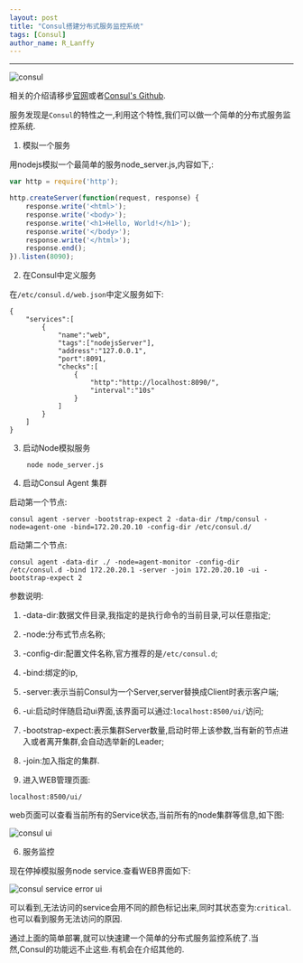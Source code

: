 ```yaml
---
layout: post
title: "Consul搭建分布式服务监控系统"
tags: [Consul]
author_name: R_Lanffy
---
```

---

![consul](http://7xjh09.com1.z0.glb.clouddn.com/github_blog_consul.jpg)

相关的介绍请移步[官网](https://www.consul.io/)或者[Consul's Github](https://github.com/hashicorp/consul).

服务发现是``Consul``的特性之一,利用这个特性,我们可以做一个简单的分布式服务监控系统.

1. 模拟一个服务

用nodejs模拟一个最简单的服务node_server.js,内容如下,:

```js
var http = require('http');

http.createServer(function(request, response) {
    response.write('<html>');
    response.write('<body>');
    response.write('<h1>Hello, World!</h1>');
    response.write('</body>');
    response.write('</html>');
    response.end();
}).listen(8090);
```

2. 在Consul中定义服务

在``/etc/consul.d/web.json``中定义服务如下:

```josn
{
    "services":[
        {
            "name":"web",
            "tags":["nodejsServer"],
            "address":"127.0.0.1",
            "port":8091,
            "checks":[
                {
                    "http":"http://localhost:8090/",
                    "interval":"10s"
                }
            ]
        }
    ]
}
```

3. 启动Node模拟服务

        node node_server.js

4. 启动Consul Agent 集群

启动第一个节点:

``consul agent -server -bootstrap-expect 2 -data-dir /tmp/consul -node=agent-one -bind=172.20.20.10 -config-dir /etc/consul.d/``

启动第二个节点:

``consul agent -data-dir ./ -node=agent-monitor -config-dir /etc/consul.d -bind 172.20.20.1 -server -join 172.20.20.10 -ui -bootstrap-expect 2``

参数说明:

1. -data-dir:数据文件目录,我指定的是执行命令的当前目录,可以任意指定;
2. -node:分布式节点名称;
3. -config-dir:配置文件名称,官方推荐的是``/etc/consul.d``;
4. -bind:绑定的ip,
5. -server:表示当前Consul为一个Server,server替换成Client时表示客户端;
6. -ui:启动时伴随启动ui界面,该界面可以通过:``localhost:8500/ui/``访问;
7. -bootstrap-expect:表示集群Server数量,启动时带上该参数,当有新的节点进入或者离开集群,会自动选举新的Leader;
8. -join:加入指定的集群.

5. 进入WEB管理页面:

``localhost:8500/ui/``

web页面可以查看当前所有的Service状态,当前所有的node集群等信息,如下图:

![consul ui](http://7xjh09.com1.z0.glb.clouddn.com/github_blog_service.png)

6. 服务监控

现在停掉模拟服务node service.查看WEB界面如下:

![consul service error ui](http://7xjh09.com1.z0.glb.clouddn.com/github_blog_service_error.png)

可以看到,无法访问的service会用不同的颜色标记出来,同时其状态变为:``critical``.也可以看到服务无法访问的原因.

通过上面的简单部署,就可以快速建一个简单的分布式服务监控系统了.当然,Consul的功能远不止这些.有机会在介绍其他的.





